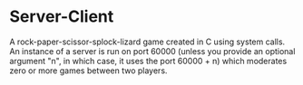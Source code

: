 # Server-Client
A rock-paper-scissor-splock-lizard game created in C using system calls. An instance of a server is run on port 60000 (unless you provide an optional argument "n", in which case, it uses the port 60000 + n) which moderates zero or more games between two players.
